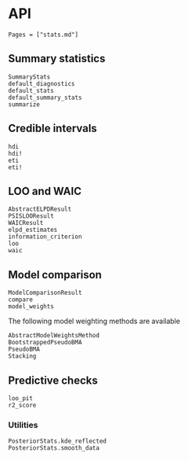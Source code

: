 # API

```@index
Pages = ["stats.md"]
```

## Summary statistics

```@docs
SummaryStats
default_diagnostics
default_stats
default_summary_stats
summarize
```

## Credible intervals

```@docs
hdi
hdi!
eti
eti!
```

## LOO and WAIC

```@docs
AbstractELPDResult
PSISLOOResult
WAICResult
elpd_estimates
information_criterion
loo
waic
```

## Model comparison

```@docs
ModelComparisonResult
compare
model_weights
```

The following model weighting methods are available
```@docs
AbstractModelWeightsMethod
BootstrappedPseudoBMA
PseudoBMA
Stacking
```

## Predictive checks

```@docs
loo_pit
r2_score
```

### Utilities

```@docs
PosteriorStats.kde_reflected
PosteriorStats.smooth_data
```
